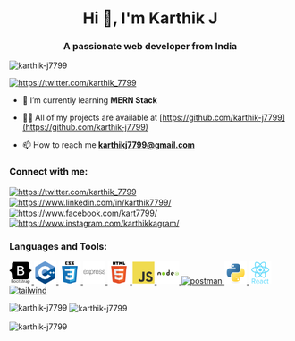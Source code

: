 <h1 align="center">Hi 👋, I'm Karthik J</h1>
<h3 align="center">A passionate web developer from India</h3>

<p align="left"> <img src="https://komarev.com/ghpvc/?username=karthik-j7799&label=Profile%20views&color=0e75b6&style=flat" alt="karthik-j7799" /> </p>

<p align="left"> <a href="https://twitter.com/https://twitter.com/karthik_7799" target="blank"><img src="https://img.shields.io/twitter/follow/https://twitter.com/karthik_7799?logo=twitter&style=for-the-badge" alt="https://twitter.com/karthik_7799" /></a> </p>

- 🌱 I’m currently learning **MERN Stack**

- 👨‍💻 All of my projects are available at [https://github.com/karthik-j7799](https://github.com/karthik-j7799)

- 📫 How to reach me **karthikj7799@gmail.com**

<h3 align="left">Connect with me:</h3>
<p align="left">
<a href="https://twitter.com/https://twitter.com/karthik_7799" target="blank"><img align="center" src="https://raw.githubusercontent.com/rahuldkjain/github-profile-readme-generator/master/src/images/icons/Social/twitter.svg" alt="https://twitter.com/karthik_7799" height="30" width="40" /></a>
<a href="https://linkedin.com/in/https://www.linkedin.com/in/karthik7799/" target="blank"><img align="center" src="https://raw.githubusercontent.com/rahuldkjain/github-profile-readme-generator/master/src/images/icons/Social/linked-in-alt.svg" alt="https://www.linkedin.com/in/karthik7799/" height="30" width="40" /></a>
<a href="https://fb.com/https://www.facebook.com/kart7799/" target="blank"><img align="center" src="https://raw.githubusercontent.com/rahuldkjain/github-profile-readme-generator/master/src/images/icons/Social/facebook.svg" alt="https://www.facebook.com/kart7799/" height="30" width="40" /></a>
<a href="https://instagram.com/https://www.instagram.com/karthikkagram/" target="blank"><img align="center" src="https://raw.githubusercontent.com/rahuldkjain/github-profile-readme-generator/master/src/images/icons/Social/instagram.svg" alt="https://www.instagram.com/karthikkagram/" height="30" width="40" /></a>
</p>

<h3 align="left">Languages and Tools:</h3>
<p align="left"> <a href="https://getbootstrap.com" target="_blank" rel="noreferrer"> <img src="https://raw.githubusercontent.com/devicons/devicon/master/icons/bootstrap/bootstrap-plain-wordmark.svg" alt="bootstrap" width="40" height="40"/> </a> <a href="https://www.w3schools.com/cpp/" target="_blank" rel="noreferrer"> <img src="https://raw.githubusercontent.com/devicons/devicon/master/icons/cplusplus/cplusplus-original.svg" alt="cplusplus" width="40" height="40"/> </a> <a href="https://www.w3schools.com/css/" target="_blank" rel="noreferrer"> <img src="https://raw.githubusercontent.com/devicons/devicon/master/icons/css3/css3-original-wordmark.svg" alt="css3" width="40" height="40"/> </a> <a href="https://expressjs.com" target="_blank" rel="noreferrer"> <img src="https://raw.githubusercontent.com/devicons/devicon/master/icons/express/express-original-wordmark.svg" alt="express" width="40" height="40"/> </a> <a href="https://www.w3.org/html/" target="_blank" rel="noreferrer"> <img src="https://raw.githubusercontent.com/devicons/devicon/master/icons/html5/html5-original-wordmark.svg" alt="html5" width="40" height="40"/> </a> <a href="https://developer.mozilla.org/en-US/docs/Web/JavaScript" target="_blank" rel="noreferrer"> <img src="https://raw.githubusercontent.com/devicons/devicon/master/icons/javascript/javascript-original.svg" alt="javascript" width="40" height="40"/> </a> <a href="https://nodejs.org" target="_blank" rel="noreferrer"> <img src="https://raw.githubusercontent.com/devicons/devicon/master/icons/nodejs/nodejs-original-wordmark.svg" alt="nodejs" width="40" height="40"/> </a> <a href="https://postman.com" target="_blank" rel="noreferrer"> <img src="https://www.vectorlogo.zone/logos/getpostman/getpostman-icon.svg" alt="postman" width="40" height="40"/> </a> <a href="https://www.python.org" target="_blank" rel="noreferrer"> <img src="https://raw.githubusercontent.com/devicons/devicon/master/icons/python/python-original.svg" alt="python" width="40" height="40"/> </a> <a href="https://reactjs.org/" target="_blank" rel="noreferrer"> <img src="https://raw.githubusercontent.com/devicons/devicon/master/icons/react/react-original-wordmark.svg" alt="react" width="40" height="40"/> </a> <a href="https://tailwindcss.com/" target="_blank" rel="noreferrer"> <img src="https://www.vectorlogo.zone/logos/tailwindcss/tailwindcss-icon.svg" alt="tailwind" width="40" height="40"/> </a> </p>

<p><img align="left" src="https://github-readme-stats.vercel.app/api/top-langs?username=karthik-j7799&show_icons=true&locale=en&layout=compact" alt="karthik-j7799" /></p>

<p>&nbsp;<img align="center" src="https://github-readme-stats.vercel.app/api?username=karthik-j7799&show_icons=true&locale=en" alt="karthik-j7799" /></p>

<p><img align="center" src="https://github-readme-streak-stats.herokuapp.com/?user=karthik-j7799&" alt="karthik-j7799" /></p>

